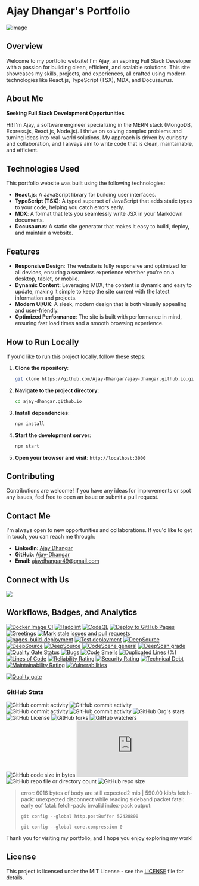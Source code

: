 # Ajay Dhangar's Portfolio

![image](https://github.com/user-attachments/assets/3a66de59-e0ec-4df1-8339-37d1a931c60f)


## Overview

Welcome to my portfolio website! I'm Ajay, an aspiring Full Stack Developer with a passion for building clean, efficient, and scalable solutions. This site showcases my skills, projects, and experiences, all crafted using modern technologies like React.js, TypeScript (TSX), MDX, and Docusaurus.

## About Me

**Seeking Full Stack Development Opportunities**

Hi! I'm Ajay, a software engineer specializing in the MERN stack (MongoDB, Express.js, React.js, Node.js). I thrive on solving complex problems and turning ideas into real-world solutions. My approach is driven by curiosity and collaboration, and I always aim to write code that is clean, maintainable, and efficient.

## Technologies Used

This portfolio website was built using the following technologies:

- **React.js**: A JavaScript library for building user interfaces.
- **TypeScript (TSX)**: A typed superset of JavaScript that adds static types to your code, helping you catch errors early.
- **MDX**: A format that lets you seamlessly write JSX in your Markdown documents.
- **Docusaurus**: A static site generator that makes it easy to build, deploy, and maintain a website.

## Features

- **Responsive Design**: The website is fully responsive and optimized for all devices, ensuring a seamless experience whether you're on a desktop, tablet, or mobile.
- **Dynamic Content**: Leveraging MDX, the content is dynamic and easy to update, making it simple to keep the site current with the latest information and projects.
- **Modern UI/UX**: A sleek, modern design that is both visually appealing and user-friendly.
- **Optimized Performance**: The site is built with performance in mind, ensuring fast load times and a smooth browsing experience.

## How to Run Locally

If you'd like to run this project locally, follow these steps:

1. **Clone the repository**:
    ```bash
    git clone https://github.com/Ajay-Dhangar/ajay-dhangar.github.io.git
    ```

2. **Navigate to the project directory**:
    ```bash
    cd ajay-dhangar.github.io
    ```

3. **Install dependencies**:
    ```bash
    npm install
    ```

4. **Start the development server**:
    ```bash
    npm start
    ```

5. **Open your browser and visit**: `http://localhost:3000`

## Contributing

Contributions are welcome! If you have any ideas for improvements or spot any issues, feel free to open an issue or submit a pull request.

## Contact Me

I'm always open to new opportunities and collaborations. If you'd like to get in touch, you can reach me through:

- **LinkedIn**: [Ajay Dhangar](https://www.linkedin.com/in/ajay-dhangar/)
- **GitHub**: [Ajay-Dhangar](https://github.com/Ajay-Dhangar)
- **Email**: [ajaydhangar49@gmail.com](mailto:ajaydhangar49@gmail.com)

## Connect with Us

[![](https://dcbadge.vercel.app/api/server/c53FQn3pRv)](https://discord.gg/c53FQn3pRv)

## Workflows, Badges, and Analytics

[![Docker Image CI](https://github.com/Ajay-Dhangar/ajay-dhangar.github.io/actions/workflows/docker-image.yml/badge.svg)](https://github.com/Ajay-Dhangar/ajay-dhangar.github.io/actions/workflows/docker-image.yml) [![Hadolint](https://github.com/Ajay-Dhangar/ajay-dhangar.github.io/actions/workflows/hadolint.yml/badge.svg)](https://github.com/Ajay-Dhangar/ajay-dhangar.github.io/actions/workflows/hadolint.yml) [![CodeQL](https://github.com/Ajay-Dhangar/ajay-dhangar.github.io/actions/workflows/codeql.yml/badge.svg)](https://github.com/Ajay-Dhangar/ajay-dhangar.github.io/actions/workflows/codeql.yml) [![Deploy to GitHub Pages](https://github.com/Ajay-Dhangar/ajay-dhangar.github.io/actions/workflows/deploy.yml/badge.svg)](https://github.com/Ajay-Dhangar/ajay-dhangar.github.io/actions/workflows/deploy.yml) [![Greetings](https://github.com/Ajay-Dhangar/ajay-dhangar.github.io/actions/workflows/greetings.yml/badge.svg)](https://github.com/Ajay-Dhangar/ajay-dhangar.github.io/actions/workflows/greetings.yml) [![Mark stale issues and pull requests](https://github.com/Ajay-Dhangar/ajay-dhangar.github.io/actions/workflows/stale.yml/badge.svg)](https://github.com/Ajay-Dhangar/ajay-dhangar.github.io/actions/workflows/stale.yml) [![pages-build-deployment](https://github.com/Ajay-Dhangar/ajay-dhangar.github.io/actions/workflows/pages/pages-build-deployment/badge.svg)](https://github.com/Ajay-Dhangar/ajay-dhangar.github.io/actions/workflows/pages/pages-build-deployment) [![Test deployment](https://github.com/Ajay-Dhangar/ajay-dhangar.github.io/actions/workflows/test-deploy.yml/badge.svg)](https://github.com/Ajay-Dhangar/ajay-dhangar.github.io/actions/workflows/test-deploy.yml) [![DeepSource](https://app.deepsource.com/gh/Ajay-Dhangar/ajay-dhangar.github.io.svg/?label=active+issues&show_trend=true&token=OZ9zXx-As_t-A-AXabIOSc9D)](https://app.deepsource.com/gh/Ajay-Dhangar/ajay-dhangar.github.io/) [![DeepSource](https://app.deepsource.com/gh/Ajay-Dhangar/ajay-dhangar.github.io.svg/?label=resolved+issues&show_trend=true&token=OZ9zXx-As_t-A-AXabIOSc9D)](https://app.deepsource.com/gh/Ajay-Dhangar/ajay-dhangar.github.io/) [![DeepSource](https://app.deepsource.com/gh/Ajay-Dhangar/ajay-dhangar.github.io.svg/?label=code+coverage&show_trend=true&token=OZ9zXx-As_t-A-AXabIOSc9D)](https://app.deepsource.com/gh/Ajay-Dhangar/ajay-dhangar.github.io/) [![CodeScene general](https://codescene.io/images/analyzed-by-codescene-badge.svg)](https://codescene.io/projects/52757) [![DeepScan grade](https://deepscan.io/api/teams/22888/projects/27023/branches/863488/badge/grade.svg)](https://deepscan.io/dashboard#view=project&tid=22888&pid=27023&bid=863488) [![Quality Gate Status](https://sonarcloud.io/api/project_badges/measure?project=Ajay-Dhangar_ajay-dhangar.github.io&metric=alert_status)](https://sonarcloud.io/summary/new_code?id=Ajay-Dhangar_ajay-dhangar.github.io) [![Bugs](https://sonarcloud.io/api/project_badges/measure?project=Ajay-Dhangar_ajay-dhangar.github.io&metric=bugs)](https://sonarcloud.io/summary/new_code?id=Ajay-Dhangar_ajay-dhangar.github.io) [![Code Smells](https://sonarcloud.io/api/project_badges/measure?project=Ajay-Dhangar_ajay-dhangar.github.io&metric=code_smells)](https://sonarcloud.io/summary/new_code?id=Ajay-Dhangar_ajay-dhangar.github.io) [![Duplicated Lines (%)](https://sonarcloud.io/api/project_badges/measure?project=Ajay-Dhangar_ajay-dhangar.github.io&metric=duplicated_lines_density)](https://sonarcloud.io/summary/new_code?id=Ajay-Dhangar_ajay-dhangar.github.io) [![Lines of Code](https://sonarcloud.io/api/project_badges/measure?project=Ajay-Dhangar_ajay-dhangar.github.io&metric=ncloc)](https://sonarcloud.io/summary/new_code?id=Ajay-Dhangar_ajay-dhangar.github.io) [![Reliability Rating](https://sonarcloud.io/api/project_badges/measure?project=Ajay-Dhangar_ajay-dhangar.github.io&metric=reliability_rating)](https://sonarcloud.io/summary/new_code?id=Ajay-Dhangar_ajay-dhangar.github.io) [![Security Rating](https://sonarcloud.io/api/project_badges/measure?project=Ajay-Dhangar_ajay-dhangar.github.io&metric=security_rating)](https://sonarcloud.io/summary/new_code?id=Ajay-Dhangar_ajay-dhangar.github.io) [![Technical Debt](https://sonarcloud.io/api/project_badges/measure?project=Ajay-Dhangar_ajay-dhangar.github.io&metric=sqale_index)](https://sonarcloud.io/summary/new_code?id=Ajay-Dhangar_ajay-dhangar.github.io) [![Maintainability Rating](https://sonarcloud.io/api/project_badges/measure?project=Ajay-Dhangar_ajay-dhangar.github.io&metric=sqale_rating)](https://sonarcloud.io/summary/new_code?id=Ajay-Dhangar_ajay-dhangar.github.io) [![Vulnerabilities](https://sonarcloud.io/api/project_badges/measure?project=Ajay-Dhangar_ajay-dhangar.github.io&metric=vulnerabilities)](https://sonarcloud.io/summary/new_code?id=Ajay-Dhangar_ajay-dhangar.github.io)

[![Quality gate](https://sonarcloud.io/api/project_badges/quality_gate?project=Ajay-Dhangar_ajay-dhangar.github.io)](https://sonarcloud.io/summary/new_code?id=Ajay-Dhangar_ajay-dhangar.github.io)

### GitHub Stats

![GitHub commit activity](https://img.shields.io/github/commit-activity/t/ajay-dhangar/ajay-dhangar.github.io) ![GitHub commit activity](https://img.shields.io/github/commit-activity/w/ajay-dhangar/ajay-dhangar.github.io) ![GitHub commit activity](https://img.shields.io/github/commit-activity/m/ajay-dhangar/ajay-dhangar.github.io) ![GitHub commit activity](https://img.shields.io/github/commit-activity/y/ajay-dhangar/ajay-dhangar.github.io) ![GitHub Org's stars](https://img.shields.io/github/stars/Ajay-Dhangar%2Fajay-dhangar.github.io) ![GitHub License](https://img.shields.io/github/license/Ajay-Dhangar/ajay-dhangar.github.io) ![GitHub forks](https://img.shields.io/github/forks/Ajay-Dhangar/ajay-dhangar.github.io) ![GitHub watchers](https://img.shields.io/github/watchers/Ajay-Dhangar/ajay-dhangar.github.io) ![GitHub code size in bytes](https://img.shields.io/github/languages/code-size/Ajay-Dhangar/ajay-dhangar.github.io) ![GitHub file size in bytes](https://img.shields.io/github/size/Ajay-Dhangar/ajay-dhangar.github.io/docusaurus.config.js) ![GitHub repo file or directory count](https://img.shields.io/github/directory-file-count/ajay-dhangar/ajay-dhangar.github.io) ![GitHub repo size](https://img.shields.io/github/repo-size/Ajay-Dhangar/ajay-dhangar.github.io)

> error: 6016 bytes of body are still expected2 mib | 590.00 kib/s fetch-pack: unexpected disconnect while reading sideband packet fatal: early eof fatal: fetch-pack: invalid index-pack output:
>
> ```
> git config --global http.postBuffer 52428800
> ```
>
> ```
> git config --global core.compression 0
> ```


Thank you for visiting my portfolio, and I hope you enjoy exploring my work!

## License

This project is licensed under the MIT License - see the [LICENSE](LICENSE) file for details.
